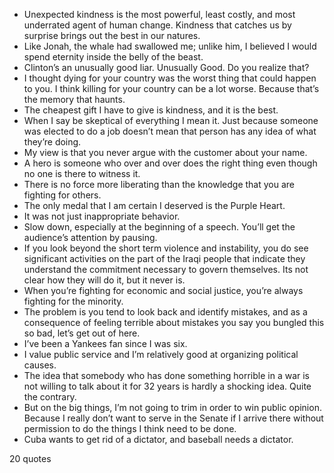  - Unexpected kindness is the most powerful, least costly, and most underrated agent of human change. Kindness that catches us by surprise brings out the best in our natures.
 - Like Jonah, the whale had swallowed me; unlike him, I believed I would spend eternity inside the belly of the beast.
 - Clinton’s an unusually good liar. Unusually Good. Do you realize that?
 - I thought dying for your country was the worst thing that could happen to you. I think killing for your country can be a lot worse. Because that’s the memory that haunts.
 - The cheapest gift I have to give is kindness, and it is the best.
 - When I say be skeptical of everything I mean it. Just because someone was elected to do a job doesn’t mean that person has any idea of what they’re doing.
 - My view is that you never argue with the customer about your name.
 - A hero is someone who over and over does the right thing even though no one is there to witness it.
 - There is no force more liberating than the knowledge that you are fighting for others.
 - The only medal that I am certain I deserved is the Purple Heart.
 - It was not just inappropriate behavior.
 - Slow down, especially at the beginning of a speech. You’ll get the audience’s attention by pausing.
 - If you look beyond the short term violence and instability, you do see significant activities on the part of the Iraqi people that indicate they understand the commitment necessary to govern themselves. Its not clear how they will do it, but it never is.
 - When you’re fighting for economic and social justice, you’re always fighting for the minority.
 - The problem is you tend to look back and identify mistakes, and as a consequence of feeling terrible about mistakes you say you bungled this so bad, let’s get out of here.
 - I’ve been a Yankees fan since I was six.
 - I value public service and I’m relatively good at organizing political causes.
 - The idea that somebody who has done something horrible in a war is not willing to talk about it for 32 years is hardly a shocking idea. Quite the contrary.
 - But on the big things, I’m not going to trim in order to win public opinion. Because I really don’t want to serve in the Senate if I arrive there without permission to do the things I think need to be done.
 - Cuba wants to get rid of a dictator, and baseball needs a dictator.

20 quotes
